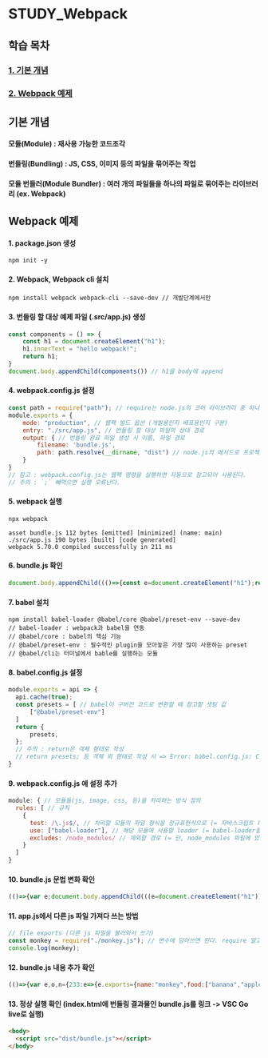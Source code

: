 # STUDY_Webpack

## 학습 목차
### [1. 기본 개념](#기본-개념)
### [2. Webpack 예제](#Webpack-예제)

## 기본 개념
#### 모듈(Module) : 재사용 가능한 코드조각
#### 번들링(Bundling) : JS, CSS, 이미지 등의 파일을 묶어주는 작업
#### 모듈 번들러(Module Bundler) : 여러 개의 파일들을 하나의 파일로 묶어주는 라이브러리 (ex. **Webpack**)

## Webpack 예제
#### 1. package.json 생성
```
npm init -y
```

#### 2. Webpack, Webpack cli 설치
```
npm install webpack webpack-cli --save-dev // 개발단계에서만
```

#### 3. 번들링 할 대상 예제 파일 (.src/app.js) 생성
```jsx
const components = () => {
    const h1 = document.createElement("h1");
    h1.innerText = "hello webpack!";
    return h1;
}
document.body.appendChild(components()) // h1을 body에 append
```

#### 4. webpack.config.js 설정
```jsx
const path = require("path"); // require는 node.js의 코어 라이브러리 중 하나로 경로를 사용할 수 있게한다.
module.exports = {
    mode: "production", // 웹팩 빌드 옵션 (개발용인지 배포용인지 구분)
    entry: "./src/app.js", // 번들링 할 대상 파일의 상대 경로
    output: { // 번들링 완료 파일 생성 시 이름, 파일 경로
        filename: 'bundle.js',
        path: path.resolve(__dirname, "dist") // node.js의 메서드로 프로젝트 기본 경로와, 경로로 지정할 폴더 이름을 지정해서 경로를 생성
    }
}
// 참고 : webpack.config.js는 웹팩 명령을 실행하면 자동으로 참고되어 사용된다.
// 주의 : `;` 빼먹으면 실행 오류난다.
```

#### 5. webpack 실행
```
npx webpack
```
```
asset bundle.js 112 bytes [emitted] [minimized] (name: main)
./src/app.js 190 bytes [built] [code generated]
webpack 5.70.0 compiled successfully in 211 ms
```

#### 6. bundle.js 확인
```jsx
document.body.appendChild((()=>{const e=document.createElement("h1");return e.innerText="hello webpack!",e})());
```

#### 7. babel 설치
```
npm install babel-loader @babel/core @babel/preset-env --save-dev
// babel-loader : webpack과 babel을 연동
// @babel/core : babel의 핵심 기능
// @babel/preset-env : 필수적인 plugin을 모아놓은 가장 많이 사용하는 preset
// @babel/cli는 터미널에서 bable를 실행하는 모듈
```

#### 8. babel.config.js 설정
```jsx
module.exports = api => {
  api.cache(true);
  const presets = [ // babel이 구버전 코드로 변환할 때 참고할 셋팅 값
      ["@babel/preset-env"]
  ]
  return {
      presets,
  }; 
  // 주의 : return은 객체 형태로 작성
  // return presets; 등 객체 외 형태로 작성 시 => Error: babel.config.js: Configuration should be an exported JavaScript object.
}
```

#### 9. webpack.config.js 에 설정 추가
```jsx
module: { // 모듈들(js, image, css, 등)을 처리하는 방식 정의
  rules: [ // 규칙
    {
      test: /\.js$/, // 처리할 모듈의 파일 형식을 정규표현식으로 (= 자바스크립트 파일이 있다면)
      use: ["babel-loader"], // 해당 모듈에 사용할 loader (= babel-loader를 사용해라)
      excludes: /node_modules/ // 제외할 경로 (= 단, node_modules 파일에 있는 자바스크립트 파일은 제외해라)
    }
  ]
}
```

#### 10. bundle.js 문법 변화 확인
```jsx
(()=>{var e;document.body.appendChild(((e=document.createElement("h1")).innerText="hello webpack!",e))})();
```

#### 11. app.js에서 다른 js 파일 가져다 쓰는 방법
```jsx
// file exports (다른 js 파일을 불러와서 쓰기)
const monkey = require("./monkey.js"); // 변수에 담아쓰면 된다. require 말고 import 방식으로도 가능하다.
console.log(monkey);
```

#### 12. bundle.js 내용 추가 확인
```jsx
(()=>{var e,o,n={233:e=>{e.exports={name:"monkey",food:["banana","apple"]}}},r={};function t(e){var o=r[e];if(void 0!==o)return o.exports;var a=r[e]={exports:{}};return n[e](a,a.exports,t),a.exports}o=t(233),console.log(o),document.body.appendChild(((e=document.createElement("h1")).innerText="hello webpack!",e))})();
```

#### 13. 정상 실행 확인 (index.html에 번들링 결과물인 bundle.js를 링크 -> VSC Go live로 실행)
```html
<body>
  <script src="dist/bundle.js"></script>
</body>
``` 
